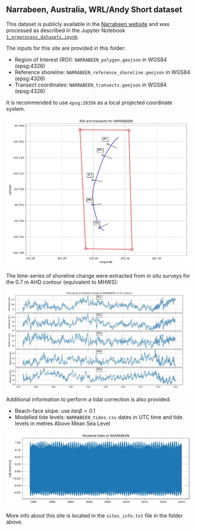 ## Narrabeen, Australia, WRL/Andy Short dataset

This dataset is publicly available in the [Narrabeen website](http://narrabeen.wrl.unsw.edu.au/) and was processed as described in the Jupyter Notebook [`1_preprocess_datasets.ipynb`](https://github.com/SatelliteShorelines/SDS_Benchmark/blob/main/1_preprocess_datasets.ipynb).

The inputs for this site are provided in this folder:
- Region of Interest (ROI): `NARRABEEN_polygon.geojson` in WGS84 (epsg:4326)
- Reference shoreline: `NARRABEEN_reference_shoreline.geojson` in WGS84 (epsg:4326)
- Transect coordinates: `NARRABEEN_transects.geojson`  in WGS84 (epsg:4326)

It is recommended to use `epsg:28356` as a local projected coordinate system.

![image](./NARRABEEN_inputs.jpg)

The time-series of shoreline change were extracted from in situ surveys for the 0.7 m AHD contour (equivalent to MHWS):

![image](./NARRABEEN_insitu_timeseries.jpg)

Additional information to perform a tidal correction is also provided:
- Beach-face slope: use $tan\beta = 0.1$
- Modelled tide levels: `NARRABEEN_tides.csv` dates in UTC time and tide levels in metres Above Mean Sea Level

![image](./NARRABEEN_tides.jpg)

More info about this site is located in the `sites_info.txt` file in the folder above.
